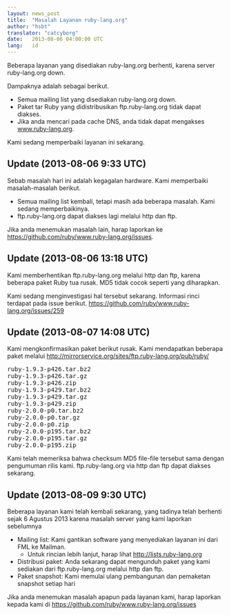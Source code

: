 ```yaml
---
layout: news_post
title:  "Masalah Layanan ruby-lang.org"
author: "hsbt"
translator: "catcyborg"
date:   2013-08-06 04:00:00 UTC
lang:   id
---
```


Beberapa layanan yang disediakan ruby-lang.org berhenti,
karena server ruby-lang.org down.

Dampaknya adalah sebagai berikut.

 * Semua mailing list yang disediakan ruby-lang.org down.
 * Paket tar Ruby yang didistribusikan ftp.ruby-lang.org tidak dapat diakses.
 * Jika anda mencari pada cache DNS, anda tidak dapat mengakses www.ruby-lang.org.

Kami sedang memperbaiki layanan ini sekarang.

## Update (2013-08-06 9:33 UTC)

Sebab masalah hari ini adalah kegagalan hardware.
Kami memperbaiki masalah-masalah berikut.

 * Semua mailing list kembali, tetapi masih ada beberapa masalah. Kami sedang memperbaikinya.
 * ftp.ruby-lang.org dapat diakses lagi melalui http dan ftp.

Jika anda menemukan masalah lain, harap laporkan ke
https://github.com/ruby/www.ruby-lang.org/issues.

## Update (2013-08-06 13:18 UTC)

Kami memberhentikan ftp.ruby-lang.org melalui http dan ftp, karena beberapa paket Ruby tua rusak. MD5 tidak cocok seperti yang diharapkan.

Kami sedang menginvestigasi hal tersebut sekarang. Informasi rinci terdapat pada issue berikut.
https://github.com/ruby/www.ruby-lang.org/issues/259

## Update (2013-08-07 14:08 UTC)

Kami mengkonfirmasikan paket berikut rusak. Kami mendapatkan beberapa paket melalui http://mirrorservice.org/sites/ftp.ruby-lang.org/pub/ruby/
<pre>
ruby-1.9.3-p426.tar.bz2
ruby-1.9.3-p426.tar.gz
ruby-1.9.3-p426.zip
ruby-1.9.3-p429.tar.bz2
ruby-1.9.3-p429.tar.gz
ruby-1.9.3-p429.zip
ruby-2.0.0-p0.tar.bz2
ruby-2.0.0-p0.tar.gz
ruby-2.0.0-p0.zip
ruby-2.0.0-p195.tar.bz2
ruby-2.0.0-p195.tar.gz
ruby-2.0.0-p195.zip
</pre>

Kami telah memeriksa bahwa checksum MD5 file-file tersebut sama dengan pengumuman rilis kami. ftp.ruby-lang.org via http dan ftp dapat diakses sekarang.

## Update (2013-08-09 9:30 UTC)

Beberapa layanan kami telah kembali sekarang, yang tadinya telah berhenti sejak 6 Agustus 2013 karena masalah server yang kami laporkan sebelumnya

  * Mailing list: Kami gantikan software yang menyediakan layanan ini dari FML ke Mailman.
    * Untuk rincian lebih lanjut, harap lihat http://lists.ruby-lang.org
  * Distribusi paket: Anda sekarang dapat mengunduh paket yang kami sediakan dari ftp.ruby-lang.org melalui http dan ftp.
  * Paket snapshot: Kami memulai ulang pembangunan dan pemaketan snapshot setiap hari

Jika anda menemukan masalah apapun pada layanan kami, harap laporkan kepada kami di https://github.com/ruby/www.ruby-lang.org/issues
